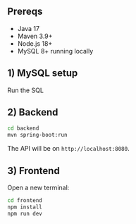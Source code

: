 ## Prereqs
- Java 17 
- Maven 3.9+
- Node.js 18+
- MySQL 8+ running locally

## 1) MySQL setup
Run the SQL 

## 2) Backend
```bash
cd backend
mvn spring-boot:run
```
The API will be on `http://localhost:8080`.

## 3) Frontend
Open a new terminal:
```bash
cd frontend
npm install
npm run dev
```

